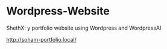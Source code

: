 # Wordpress-Website
ShethX: y portfolio website using Wordpress and WordpressAI


http://soham-portfolio.local/
